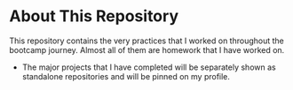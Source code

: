 # About This Repository

This repository contains the very practices that I worked on throughout the bootcamp journey. Almost all of them are homework that I have worked on. 

- The major projects that I have completed will be separately shown as standalone repositories and will be pinned on my profile.